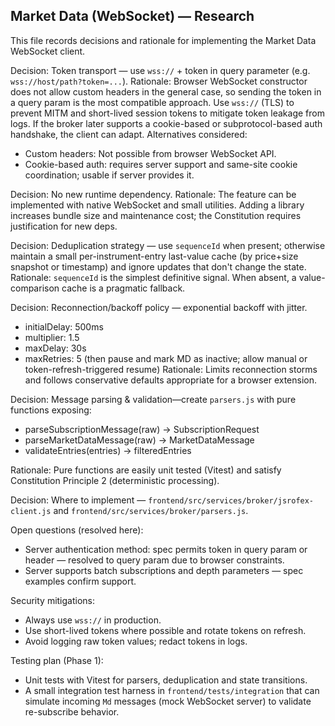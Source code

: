## Market Data (WebSocket) — Research

This file records decisions and rationale for implementing the Market Data WebSocket client.

Decision: Token transport — use `wss://` + token in query parameter (e.g. `wss://host/path?token=...`).
Rationale: Browser WebSocket constructor does not allow custom headers in the general case, so sending the token in a query param is the most compatible approach. Use `wss://` (TLS) to prevent MITM and short-lived session tokens to mitigate token leakage from logs. If the broker later supports a cookie-based or subprotocol-based auth handshake, the client can adapt.
Alternatives considered:
- Custom headers: Not possible from browser WebSocket API.
- Cookie-based auth: requires server support and same-site cookie coordination; usable if server provides it.

Decision: No new runtime dependency.
Rationale: The feature can be implemented with native WebSocket and small utilities. Adding a library increases bundle size and maintenance cost; the Constitution requires justification for new deps.

Decision: Deduplication strategy — use `sequenceId` when present; otherwise maintain a small per-instrument-entry last-value cache (by price+size snapshot or timestamp) and ignore updates that don't change the state.
Rationale: `sequenceId` is the simplest definitive signal. When absent, a value-comparison cache is a pragmatic fallback.

Decision: Reconnection/backoff policy — exponential backoff with jitter.
- initialDelay: 500ms
- multiplier: 1.5
- maxDelay: 30s
- maxRetries: 5 (then pause and mark MD as inactive; allow manual or token-refresh-triggered resume)
Rationale: Limits reconnection storms and follows conservative defaults appropriate for a browser extension.

Decision: Message parsing & validation—create `parsers.js` with pure functions exposing:
- parseSubscriptionMessage(raw) -> SubscriptionRequest
- parseMarketDataMessage(raw) -> MarketDataMessage
- validateEntries(entries) -> filteredEntries

Rationale: Pure functions are easily unit tested (Vitest) and satisfy Constitution Principle 2 (deterministic processing).

Decision: Where to implement — `frontend/src/services/broker/jsrofex-client.js` and `frontend/src/services/broker/parsers.js`.

Open questions (resolved here):
- Server authentication method: spec permits token in query param or header — resolved to query param due to browser constraints.
- Server supports batch subscriptions and depth parameters — spec examples confirm support.

Security mitigations:
- Always use `wss://` in production.
- Use short-lived tokens where possible and rotate tokens on refresh.
- Avoid logging raw token values; redact tokens in logs.

Testing plan (Phase 1):
- Unit tests with Vitest for parsers, deduplication and state transitions.
- A small integration test harness in `frontend/tests/integration` that can simulate incoming `Md` messages (mock WebSocket server) to validate re-subscribe behavior.
